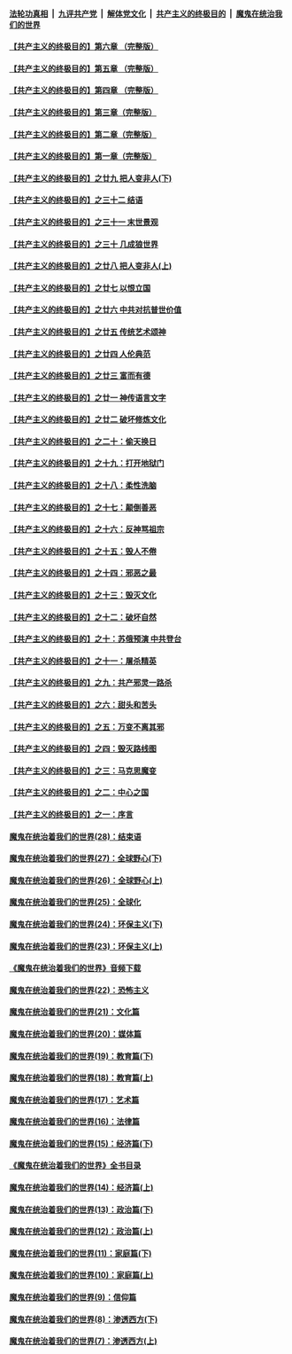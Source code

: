 

####  [法轮功真相](../../../../basic/blob/master/README.md?t=04250801) &nbsp;|&nbsp; [九评共产党](../../../../9ping.md/blob/master/README.md?t=04250801) &nbsp;|&nbsp; [解体党文化](../../../../jtdwh.md/blob/master/README.md?t=04250801)  &nbsp;|&nbsp; [共产主义的终极目的](../../../../gczydzjmd.md/blob/master/README.md?t=04250801) &nbsp;|&nbsp; [魔鬼在统治我们的世界](../../../../mgztzwmdsj.md/blob/master/README.md?t=04250801) 

#### [【共产主义的终极目的】第六章 （完整版）](../pages/nsc422/n11428913.md?t=04250801) 

#### [【共产主义的终极目的】第五章 （完整版）](../pages/nsc422/n11428912.md?t=04250801) 

#### [【共产主义的终极目的】第四章 （完整版）](../pages/nsc422/n11428907.md?t=04250801) 

#### [【共产主义的终极目的】第三章（完整版）](../pages/nsc422/n11428848.md?t=04250801) 

#### [【共产主义的终极目的】第二章（完整版）](../pages/nsc422/n11428831.md?t=04250801) 

#### [【共产主义的终极目的】第一章（完整版）](../pages/nsc422/n11417651.md?t=04250801) 

#### [【共产主义的终极目的】之廿九 把人变非人(下)](../pages/nsc422/n11344140.md?t=04250801) 

#### [【共产主义的终极目的】之三十二 结语](../pages/nsc422/n11360535.md?t=04250801) 

#### [【共产主义的终极目的】之三十一 末世景观](../pages/nsc422/n11351129.md?t=04250801) 

#### [【共产主义的终极目的】之三十 几成狼世界](../pages/nsc422/n11348280.md?t=04250801) 

#### [【共产主义的终极目的】之廿八 把人变非人(上)](../pages/nsc422/n11340492.md?t=04250801) 

#### [【共产主义的终极目的】之廿七 以恨立国](../pages/nsc422/n11336944.md?t=04250801) 

#### [【共产主义的终极目的】之廿六 中共对抗普世价值](../pages/nsc422/n11324785.md?t=04250801) 

#### [【共产主义的终极目的】之廿五 传统艺术颂神](../pages/nsc422/n11296396.md?t=04250801) 

#### [【共产主义的终极目的】之廿四 人伦典范](../pages/nsc422/n11296397.md?t=04250801) 

#### [【共产主义的终极目的】之廿三 富而有德](../pages/nsc422/n11283598.md?t=04250801) 

#### [【共产主义的终极目的】之廿一 神传语言文字](../pages/nsc422/n11263265.md?t=04250801) 

#### [【共产主义的终极目的】之廿二 破坏修炼文化](../pages/nsc422/n11245728.md?t=04250801) 

#### [【共产主义的终极目的】之二十：偷天换日](../pages/nsc422/n11238846.md?t=04250801) 

#### [【共产主义的终极目的】之十九：打开地狱门](../pages/nsc422/n11206376.md?t=04250801) 

#### [【共产主义的终极目的】之十八：柔性洗脑](../pages/nsc422/n11199994.md?t=04250801) 

#### [【共产主义的终极目的】之十七：颠倒善恶](../pages/nsc422/n11179782.md?t=04250801) 

#### [【共产主义的终极目的】之十六：反神骂祖宗](../pages/nsc422/n11166798.md?t=04250801) 

#### [【共产主义的终极目的】之十五：毁人不倦](../pages/nsc422/n11166792.md?t=04250801) 

#### [【共产主义的终极目的】之十四：邪恶之最](../pages/nsc422/n11150249.md?t=04250801) 

#### [【共产主义的终极目的】之十三：毁灭文化](../pages/nsc422/n11135227.md?t=04250801) 

#### [【共产主义的终极目的】之十二：破坏自然](../pages/nsc422/n11135214.md?t=04250801) 

#### [【共产主义的终极目的】之十：苏俄预演 中共登台](../pages/nsc422/n11118424.md?t=04250801) 

#### [【共产主义的终极目的】之十一：屠杀精英](../pages/nsc422/n11118442.md?t=04250801) 

#### [【共产主义的终极目的】之九：共产邪灵一路杀](../pages/nsc422/n11114139.md?t=04250801) 

#### [【共产主义的终极目的】之六：甜头和苦头](../pages/nsc422/n11096971.md?t=04250801) 

#### [【共产主义的终极目的】之五：万变不离其邪](../pages/nsc422/n11091285.md?t=04250801) 

#### [【共产主义的终极目的】之四：毁灭路线图](../pages/nsc422/n11086284.md?t=04250801) 

#### [【共产主义的终极目的】之三：马克思魔变](../pages/nsc422/n11061941.md?t=04250801) 

#### [【共产主义的终极目的】之二：中心之国](../pages/nsc422/n11047728.md?t=04250801) 

#### [【共产主义的终极目的】之一：序言](../pages/nsc422/n11086077.md?t=04250801) 

#### [魔鬼在统治着我们的世界(28)：结束语](../pages/nsc422/n10936246.md?t=04250801) 

#### [魔鬼在统治着我们的世界(27)：全球野心(下)](../pages/nsc422/n10928319.md?t=04250801) 

#### [魔鬼在统治着我们的世界(26)：全球野心(上)](../pages/nsc422/n10900318.md?t=04250801) 

#### [魔鬼在统治着我们的世界(25)：全球化](../pages/nsc422/n10788205.md?t=04250801) 

#### [魔鬼在统治着我们的世界(24)：环保主义(下)](../pages/nsc422/n10695307.md?t=04250801) 

#### [魔鬼在统治着我们的世界(23)：环保主义(上)](../pages/nsc422/n10688613.md?t=04250801) 

#### [《魔鬼在统治着我们的世界》音频下载](../pages/nsc422/n10635553.md?t=04250801) 

#### [魔鬼在统治着我们的世界(22)：恐怖主义](../pages/nsc422/n10614727.md?t=04250801) 

#### [魔鬼在统治着我们的世界(21)：文化篇](../pages/nsc422/n10597706.md?t=04250801) 

#### [魔鬼在统治着我们的世界(20)：媒体篇](../pages/nsc422/n10586579.md?t=04250801) 

#### [魔鬼在统治着我们的世界(19)：教育篇(下)](../pages/nsc422/n10564808.md?t=04250801) 

#### [魔鬼在统治着我们的世界(18)：教育篇(上)](../pages/nsc422/n10526970.md?t=04250801) 

#### [魔鬼在统治着我们的世界(17)：艺术篇](../pages/nsc422/n10499093.md?t=04250801) 

#### [魔鬼在统治着我们的世界(16)：法律篇](../pages/nsc422/n10485969.md?t=04250801) 

#### [魔鬼在统治着我们的世界(15)：经济篇(下)](../pages/nsc422/n10469975.md?t=04250801) 

#### [《魔鬼在统治着我们的世界》全书目录](../pages/nsc422/n10464261.md?t=04250801) 

#### [魔鬼在统治着我们的世界(14)：经济篇(上)](../pages/nsc422/n10457370.md?t=04250801) 

#### [魔鬼在统治着我们的世界(13)：政治篇(下)](../pages/nsc422/n10448270.md?t=04250801) 

#### [魔鬼在统治着我们的世界(12)：政治篇(上)](../pages/nsc422/n10444576.md?t=04250801) 

#### [魔鬼在统治着我们的世界(11)：家庭篇(下)](../pages/nsc422/n10440961.md?t=04250801) 

#### [魔鬼在统治着我们的世界(10)：家庭篇(上)](../pages/nsc422/n10435448.md?t=04250801) 

#### [魔鬼在统治着我们的世界(9)：信仰篇](../pages/nsc422/n10432159.md?t=04250801) 

#### [魔鬼在统治着我们的世界(8)：渗透西方(下)](../pages/nsc422/n10429603.md?t=04250801) 

#### [魔鬼在统治着我们的世界(7)：渗透西方(上)](../pages/nsc422/n10426013.md?t=04250801) 

